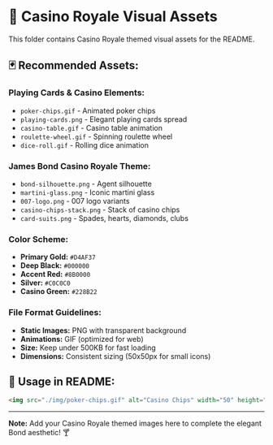 # 🎰 Casino Royale Visual Assets

This folder contains Casino Royale themed visual assets for the README.

## 🃏 Recommended Assets:

### **Playing Cards & Casino Elements:**

- `poker-chips.gif` - Animated poker chips
- `playing-cards.png` - Elegant playing cards spread
- `casino-table.gif` - Casino table animation
- `roulette-wheel.gif` - Spinning roulette wheel
- `dice-roll.gif` - Rolling dice animation

### **James Bond Casino Royale Theme:**

- `bond-silhouette.png` - Agent silhouette
- `martini-glass.png` - Iconic martini glass
- `007-logo.png` - 007 logo variants
- `casino-chips-stack.png` - Stack of casino chips
- `card-suits.png` - Spades, hearts, diamonds, clubs

### **Color Scheme:**

- **Primary Gold:** `#D4AF37`
- **Deep Black:** `#000000`
- **Accent Red:** `#8B0000`
- **Silver:** `#C0C0C0`
- **Casino Green:** `#228B22`

### **File Format Guidelines:**

- **Static Images:** PNG with transparent background
- **Animations:** GIF (optimized for web)
- **Size:** Keep under 500KB for fast loading
- **Dimensions:** Consistent sizing (50x50px for small icons)

## 🎲 Usage in README:

```markdown
<img src="./img/poker-chips.gif" alt="Casino Chips" width="50" height="50"/>
```

---

**Note:** Add your Casino Royale themed images here to complete the elegant Bond aesthetic! 🍸
